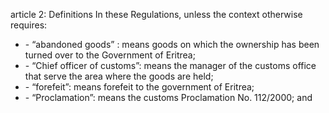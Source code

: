 article 2: Definitions
In these Regulations, unless the context otherwise requires: 
<ul>
			<li> - “abandoned goods” : means goods on which the ownership has been turned over to the Government of Eritrea; <ul>
			</ul></li>			<li> - “Chief officer of customs”: means the manager of the customs office that serve the area where the goods are held; <ul>
			</ul></li>			<li> - “forefeit”: means forefeit to the government of Eritrea; <ul>
			</ul></li>			<li> - “Proclamation”: means the customs Proclamation No. 112&#x2F;2000; and<ul>
			</ul></li></ul>